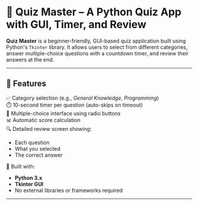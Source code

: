 # 🧠 Quiz Master – A Python Quiz App with GUI, Timer, and Review

**Quiz Master** is a beginner-friendly, GUI-based quiz application built using Python's `Tkinter` library. It allows users to select from different categories, answer multiple-choice questions with a countdown timer, and review their answers at the end.

---

## 📌 Features

✅ Category selection (e.g., *General Knowledge*, *Programming*)  
⏱️ 10-second timer per question (auto-skips on timeout)  
🎯 Multiple-choice interface using radio buttons  
📊 Automatic score calculation  
🔍 Detailed review screen showing:
- Each question
- What you selected
- The correct answer

🧩 Built with:
- **Python 3.x**
- **Tkinter GUI**
- No external libraries or frameworks required

---






